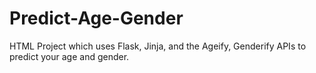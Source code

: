 # Predict-Age-Gender
HTML Project which uses Flask, Jinja, and the Ageify, Genderify APIs to predict your age and gender.
